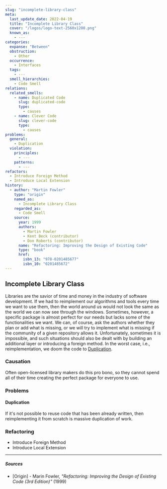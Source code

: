 ```yaml
---
slug: "incomplete-library-class"
meta:
  last_update_date: 2022-04-19
  title: "Incomplete Library Class"
  cover: "/logos/logo-text-2560x1280.png"
  known_as:
    - ---
categories:
  expanse: "Between"
  obstruction:
    - Other
  occurrence:
    - Interfaces
  tags:
    - ---
  smell_hierarchies:
    - Code Smell
relations:
  related_smells:
    - name: Duplicated Code
      slug: duplicated-code
      type:
        - causes
    - name: Clever Code
      slug: clever-code
      type:
        - causes
problems:
  general:
    - Duplication
  violation:
    principles:
      - ---
    patterns:
      - ---
refactors:
  - Introduce Foreign Method
  - Introduce Local Extension
history:
  - author: "Martin Fowler"
    type: "origin"
    named_as:
      - Incomplete Library Class
    regarded_as:
      - Code Smell
    source:
      year: 1999
      authors:
        - Martin Fowler
        - Kent Beck (contributor)
        - Don Roberts (contributor)
      name: "Refactoring: Improving the Design of Existing Code"
      type: "book"
      href:
        isbn_13: "978-0201485677"
        isbn_10: "0201485672"
---
```


## Incomplete Library Class

Libraries are the savior of time and money in the industry of software development. If we had to reimplement our algorithms and tools every time we want to use them, then the world around us would not look the same as the world we can now see through the windows. Sometimes, however, a specific package is almost perfect for our needs but lacks some of the functionalities we want. We can, of course, ask the authors whether they plan or add what is missing, or we will try to implement what is missing if the community of a given repository allows it. Unfortunately, sometimes it is impossible, and such situations should also be dealt with by building an additional layer or introducing a foreign method. In the worst case, i.e., reimplementation, we doom the code to [Duplication](./duplicated-code.md).

### Causation

Often open-licensed library makers do this pro bono, so they cannot spend all of their time creating the perfect package for everyone to use.

### Problems

#### **Duplication**

If it's not possible to reuse code that has been already written, then reimplementing it from scratch is massive duplication of work.

### Refactoring

- Introduce Foreign Method
- Introduce Local Extension

---

##### Sources

- [Origin] - Marin Fowler, _"Refactoring: Improving the Design of Existing Code (3rd Edition)"_ (1999)
